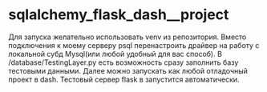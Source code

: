 # sqlalchemy_flask_dash__project
Для запуска желательно использовать venv из репозитория.
Вместо подключения к моему серверу psql перенастроить драйвер на работу с локальной субд Mysql(или любой удобный для вас способ).
В /database/TestingLayer.py есть возможность сразу заполнить базу тестовыми данными.
Далее можно запускать как любой отладочный проект в dash. Тестовый сервер flask в запустится автоматически. 
